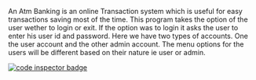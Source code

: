 An Atm Banking is an online Transaction system which is useful for easy transactions saving most of the time. This program takes the option of the user wether to login or exit. If the option was to login it asks the user to enter his user id and password.
Here we have two types of accounts. One the user account and the other admin account. The menu options for the users will be different based on their nature ie user or admin.



<a href="https://frontend.code-inspector.com/public/user/github/302471">
   <img src="https://code-inspector.com/public/badge/user/github/302471?style=light" alt="code inspector badge" />
</a>
